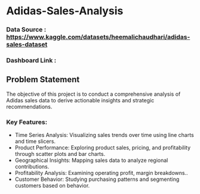# Adidas-Sales-Analysis

### Data Source : https://www.kaggle.com/datasets/heemalichaudhari/adidas-sales-dataset 

### Dashboard Link : 

## Problem Statement

The objective of this project is to conduct a comprehensive analysis of Adidas sales data to derive actionable insights and strategic recommendations.


### Key Features:

- Time Series Analysis: Visualizing sales trends over time using line charts and time slicers.
- Product Performance: Exploring product sales, pricing, and profitability through scatter plots and bar charts.
- Geographical Insights: Mapping sales data to analyze regional contributions.
- Profitability Analysis: Examining operating profit, margin breakdowns..
- Customer Behavior: Studying purchasing patterns and segmenting customers based on behavior.

  
